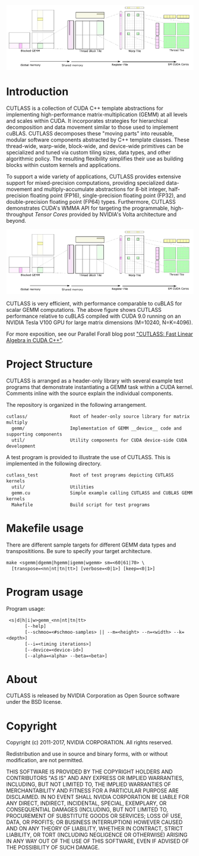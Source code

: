 ![ALT](/media/fig-09-complete-hierarchy.png "Complete CUDA GEMM decomposition")

# Introduction

CUTLASS is a collection of CUDA C++ template abstractions for implementing 
high-performance matrix-multiplication (GEMM) at all levels and scales within CUDA. 
It incorporates strategies for hierarchical decomposition and data movement similar 
to those used to implement cuBLAS.  CUTLASS decomposes these "moving parts" into 
reusable, modular software components abstracted by C++ template classes.  These
thread-wide, warp-wide, block-wide, and device-wide primitives can be specialized 
and tuned via custom tiling sizes, data types, and other algorithmic policy. The 
resulting flexibility simplifies their use as building blocks within custom kernels 
and applications.

To support a wide variety of applications, CUTLASS provides extensive support for
mixed-precision computations, providing specialized data-movement and 
multiply-accumulate abstractions for 8-bit integer, half-precision floating 
point (FP16), single-precision floating point (FP32), and double-precision floating 
point (FP64) types.  Furthermore, CUTLASS demonstrates CUDA's WMMA API for targeting
the programmable, high-throughput _Tensor Cores_ provided by NVIDIA's Volta architecture 
and beyond.

![ALT](/media/fig-09-complete-hierarchy.png "Relative performance of CUTLASS and cuBLAS for large matrices")

CUTLASS is very efficient, with performance comparable to cuBLAS for scalar GEMM 
computations. The above figure shows CUTLASS performance relative to cuBLAS 
compiled with CUDA 9.0 running on an NVIDIA Tesla V100 GPU for large matrix 
dimensions (M=10240, N=K=4096). 

For more exposition, see our Parallel Forall blog post ["CUTLASS: Fast Linear Algebra 
in CUDA C++"](https://devblogs.nvidia.com/parallelforall/cutlass-linear-algebra-cuda). 

# Project Structure

CUTLASS is arranged as a header-only library with several example test programs
that demonstrate instantiating a GEMM task within a CUDA kernel. Comments inline
with the source explain the individual components.

The repository is organized in the following arrangement.

    cutlass/                Root of header-only source library for matrix multiply
      gemm/                 Implementation of GEMM __device__ code and supporting components
      util/                 Utility components for CUDA device-side CUDA development

A test program is provided to illustrate the use of CUTLASS. This is implemented
in the following directory.

    cutlass_test            Root of test programs depicting CUTLASS kernels
      util/                 Utilities
      gemm.cu               Simple example calling CUTLASS and CUBLAS GEMM kernels
      Makefile              Build script for test programs


# Makefile usage

There are different sample targets for different GEMM data types and
transposititions.  Be sure to specify your target architecture.

    make <sgemm|dgemm|hgemm|igemm|wgemm> sm=<60|61|70> \
      [transpose=<nn|nt|tn|tt>] [verbose=<0|1>] [keep=<0|1>]


# Program usage

 Program usage:

     <s|d|h|i|w>gemm_<nn|nt|tn|tt>
           [--help]
           [--schmoo=<#schmoo-samples> || --m=<height> --n=<width> --k=<depth>]
           [--i=<timing iterations>]
           [--device=<device-id>]
           [--alpha=<alpha> --beta=<beta>]


# About

CUTLASS is released by NVIDIA Corporation as Open Source software under the
BSD license.


# Copyright

Copyright (c) 2011-2017, NVIDIA CORPORATION.  All rights reserved.

Redistribution and use in source and binary forms, with or without
modification, are not permitted.

THIS SOFTWARE IS PROVIDED BY THE COPYRIGHT HOLDERS AND CONTRIBUTORS "AS IS" AND
ANY EXPRESS OR IMPLIED WARRANTIES, INCLUDING, BUT NOT LIMITED TO, THE IMPLIED
WARRANTIES OF MERCHANTABILITY AND FITNESS FOR A PARTICULAR PURPOSE ARE
DISCLAIMED. IN NO EVENT SHALL NVIDIA CORPORATION BE LIABLE FOR ANY
DIRECT, INDIRECT, INCIDENTAL, SPECIAL, EXEMPLARY, OR CONSEQUENTIAL DAMAGES
(INCLUDING, BUT NOT LIMITED TO, PROCUREMENT OF SUBSTITUTE GOODS OR SERVICES;
LOSS OF USE, DATA, OR PROFITS; OR BUSINESS INTERRUPTION) HOWEVER CAUSED AND
ON ANY THEORY OF LIABILITY, WHETHER IN CONTRACT, STRICT LIABILITY, OR TORT
(INCLUDING NEGLIGENCE OR OTHERWISE) ARISING IN ANY WAY OUT OF THE USE OF THIS
SOFTWARE, EVEN IF ADVISED OF THE POSSIBILITY OF SUCH DAMAGE.

